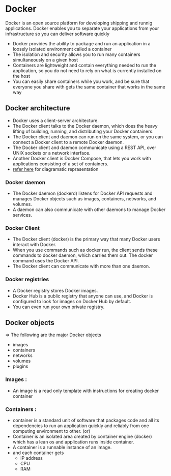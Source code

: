 # Docker
Docker is an open source platform for developing shipping and runnig applications. Docker enables you to separate your applications from your infrastructure so you can deliver software quickly
* Docker provides the ability to package and run an application in a loosely isolated environment called a container
* The isolation and security allows you to run many containers simultaneously on a given host
* Containers are lightweight and contain everything needed to run the application, so you do not need to rely on what is currently installed on the host
* You can easily share containers while you work, and be sure that everyone you share with gets the same container that works in the same way

## Docker architecture
* Docker uses a client-server architecture. 
* The Docker client talks to the Docker daemon, which does the heavy lifting of building, running, and distributing your Docker containers. 
* The Docker client and daemon can run on the same system, or you can connect a Docker client to a remote Docker daemon. 
* The Docker client and daemon communicate using a REST API, over UNIX sockets or a network interface. 
* Another Docker client is Docker Compose, that lets you work with applications consisting of a set of containers.
* [refer here](https://docs.docker.com/get-started/overview/#what-can-i-use-docker-for) for diagramatic reprasentation

### Docker daemon
* The Docker daemon (dockerd) listens for Docker API requests and manages Docker objects such as images, containers, networks, and volumes. 
* A daemon can also communicate with other daemons to manage Docker services.

### Docker Client
* The Docker client (docker) is the primary way that many Docker users interact with Docker. 
* When you use commands such as docker run, the client sends these commands to docker daemon, which carries them out. The docker command uses the Docker API. 
* The Docker client can communicate with more than one daemon.

### Docker registries
* A Docker registry stores Docker images. 
* Docker Hub is a public registry that anyone can use, and Docker is configured to look for images on Docker Hub by default. 
* You can even run your own private registry.

## Docker objects
=> The following are the major Docker objects 
* images
* containers
* networks
* volumes 
* plugins

### Images : 
* An image is a read only template with instructions for creating docker container

### Containers :
* container is a standard unit of software that packages code and all its dependencies to run an application quickly and reliably from one computing environment to other.
                        (or)
* Container is an isolated area created by container engine (docker) which has a lean os and application runs inside container.
* A container is a runnable instance of an image.
* and each container gets 
     * IP address
     * CPU
     * RAM

